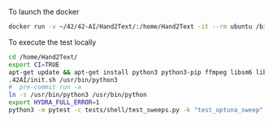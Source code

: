 To launch the docker
```bash
docker run -v ~/42/42-AI/Hand2Text/:/home/Hand2Text -it --rm ubuntu /bin/bash
```

To execute the test locally
```bash
cd /home/Hand2Text/
export CI=TRUE
apt-get update && apt-get install python3 python3-pip ffmpeg libsm6 libxext6  -y
.42AI/init.sh /usr/bin/python3
#  pre-commit run -a
ln -s /usr/bin/python3 /usr/bin/python
export HYDRA_FULL_ERROR=1
python3 -m pytest -c tests/shell/test_sweeps.py -k "test_optuna_sweep"
```
